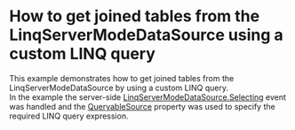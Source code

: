 # How to get joined tables from the LinqServerModeDataSource using a custom LINQ query


<p>This example demonstrates how to get joined tables from the LinqServerModeDataSource by using a custom LINQ query. <br />
In the example the server-side <a href="http://documentation.devexpress.com/#AspNet/DevExpressDataLinqLinqServerModeDataSource_Selectingtopic"><u>LinqServerModeDataSource.Selecting</u></a> event was handled and the <a href="http://documentation.devexpress.com/#CoreLibraries/DevExpressDataLinqLinqServerModeSource_QueryableSourcetopic"><u>QueryableSource</u></a> property was used to specify the required LINQ query expression.</p><br />


<br/>


